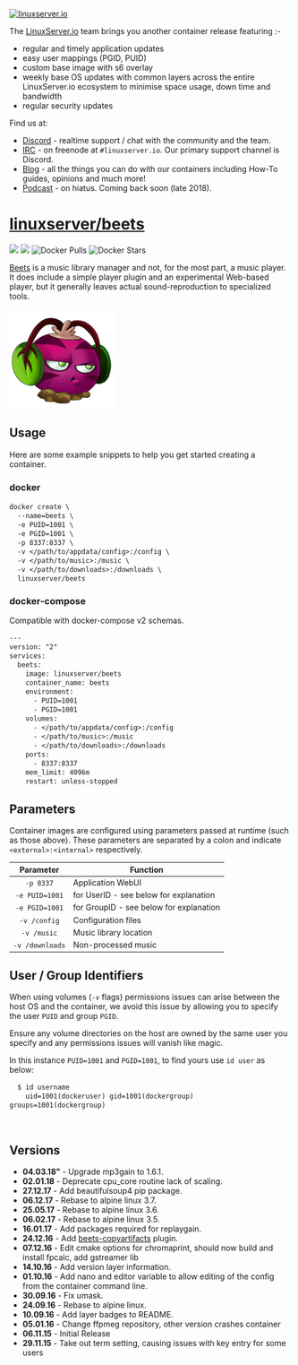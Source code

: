 <a href="https://linuxserver.io" rel="linuxserver.io">![linuxserver.io](https://raw.githubusercontent.com/linuxserver/docker-templates/master/linuxserver.io/img/linuxserver_medium.png)</a>

The [LinuxServer.io](https://linuxserver.io) team brings you another container release featuring :-

 * regular and timely application updates
 * easy user mappings (PGID, PUID)
 * custom base image with s6 overlay
 * weekly base OS updates with common layers across the entire LinuxServer.io ecosystem to minimise space usage, down time and bandwidth
 * regular security updates

Find us at:
* [Discord](https://discord.gg/YWrKVTn) - realtime support / chat with the community and the team.
* [IRC](https://irc.linuxserver.io) - on freenode at `#linuxserver.io`. Our primary support channel is Discord.
* [Blog](https://blog.linuxserver.io) - all the things you can do with our containers including How-To guides, opinions and much more!
* [Podcast](https://podcast.linuxserver.io) - on hiatus. Coming back soon (late 2018).

# [linuxserver/beets](https://github.com/linuxserver/docker-beets)
[![](https://images.microbadger.com/badges/version/linuxserver/beets.svg)](https://microbadger.com/images/linuxserverbeets "Get your own version badge on microbadger.com")
[![](https://images.microbadger.com/badges/image/linuxserver/beets.svg)](https://microbadger.com/images/linuxserver/beets "Get your own version badge on microbadger.com")
![Docker Pulls](https://img.shields.io/docker/pulls/linuxserver/beets.svg)
![Docker Stars](https://img.shields.io/docker/stars/linuxserver/beets.svg)

[Beets](http://beets.io/) is a music library manager and not, for the most part, a music player. It does include a simple player plugin and an experimental Web-based player, but it generally leaves actual sound-reproduction to specialized tools.

<a href="http://beets.io/" rel="beets">![beets](https://raw.githubusercontent.com/linuxserver/docker-templates/master/linuxserver.io/img/beets-icon.png)</a>

## Usage

Here are some example snippets to help you get started creating a container.

### docker

```
docker create \
  --name=beets \
  -e PUID=1001 \
  -e PGID=1001 \
  -p 8337:8337 \
  -v </path/to/appdata/config>:/config \
  -v </path/to/music>:/music \
  -v </path/to/downloads>:/downloads \
  linuxserver/beets
```


### docker-compose

Compatible with docker-compose v2 schemas.

```
---
version: "2"
services:
  beets:
    image: linuxserver/beets
    container_name: beets
    environment:
      - PUID=1001
      - PGID=1001
    volumes:
      - </path/to/appdata/config>:/config
      - </path/to/music>:/music
      - </path/to/downloads>:/downloads
    ports:
      - 8337:8337
    mem_limit: 4096m
    restart: unless-stopped
```

## Parameters

Container images are configured using parameters passed at runtime (such as those above). These parameters are separated by a colon and indicate `<external>:<internal>` respectively. 

| Parameter | Function |
| :----: | --- |
| `-p 8337` | Application WebUI |
| `-e PUID=1001` | for UserID - see below for explanation |
| `-e PGID=1001` | for GroupID - see below for explanation |
| `-v /config` | Configuration files |
| `-v /music` | Music library location |
| `-v /downloads` | Non-processed music |

## User / Group Identifiers

When using volumes (`-v` flags) permissions issues can arise between the host OS and the container, we avoid this issue by allowing you to specify the user `PUID` and group `PGID`.

Ensure any volume directories on the host are owned by the same user you specify and any permissions issues will vanish like magic.

In this instance `PUID=1001` and `PGID=1001`, to find yours use `id user` as below:

```
  $ id username
    uid=1001(dockeruser) gid=1001(dockergroup) groups=1001(dockergroup)
```

&nbsp;

## Versions

* **04.03.18"** - Upgrade mp3gain to 1.6.1.
* **02.01.18** - Deprecate cpu_core routine lack of scaling.
* **27.12.17** - Add beautifulsoup4 pip package.
* **06.12.17** - Rebase to alpine linux 3.7.
* **25.05.17** - Rebase to alpine linux 3.6.
* **06.02.17** - Rebase to alpine linux 3.5.
* **16.01.17** - Add packages required for replaygain.
* **24.12.16** - Add [beets-copyartifacts](https://github.com/sbarakat/beets-copyartifacts) plugin.
* **07.12.16** - Edit cmake options for chromaprint, should now build and install fpcalc, add gstreamer lib
* **14.10.16** - Add version layer information.
* **01.10.16** - Add nano and editor variable to allow editing of the config from the container command line.
* **30.09.16** - Fix umask.
* **24.09.16** - Rebase to alpine linux.
* **10.09.16** - Add layer badges to README.
* **05.01.16** - Change ffpmeg repository, other version crashes container
* **06.11.15** - Initial Release
* **29.11.15** - Take out term setting, causing issues with key entry for some users
